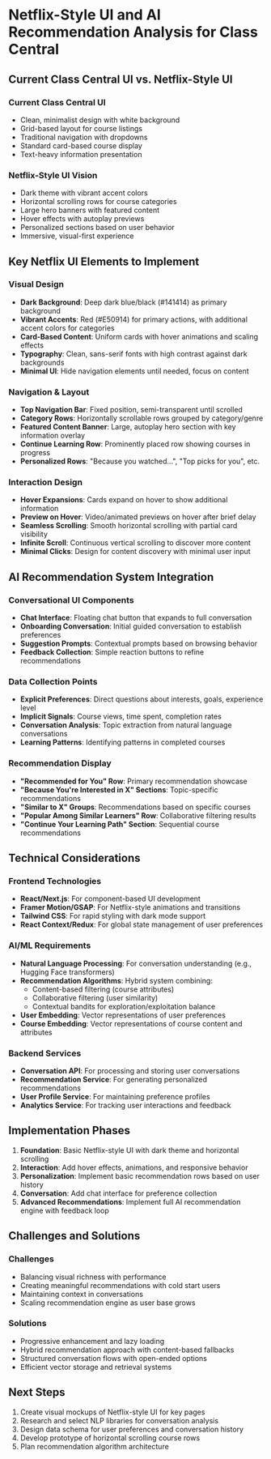 # Netflix-Style UI and AI Recommendation Analysis for Class Central

## Current Class Central UI vs. Netflix-Style UI

### Current Class Central UI
- Clean, minimalist design with white background
- Grid-based layout for course listings
- Traditional navigation with dropdowns
- Standard card-based course display
- Text-heavy information presentation

### Netflix-Style UI Vision
- Dark theme with vibrant accent colors
- Horizontal scrolling rows for course categories
- Large hero banners with featured content
- Hover effects with autoplay previews
- Personalized sections based on user behavior
- Immersive, visual-first experience

## Key Netflix UI Elements to Implement

### Visual Design
- **Dark Background**: Deep dark blue/black (#141414) as primary background
- **Vibrant Accents**: Red (#E50914) for primary actions, with additional accent colors for categories
- **Card-Based Content**: Uniform cards with hover animations and scaling effects
- **Typography**: Clean, sans-serif fonts with high contrast against dark backgrounds
- **Minimal UI**: Hide navigation elements until needed, focus on content

### Navigation & Layout
- **Top Navigation Bar**: Fixed position, semi-transparent until scrolled
- **Category Rows**: Horizontally scrollable rows grouped by category/genre
- **Featured Content Banner**: Large, autoplay hero section with key information overlay
- **Continue Learning Row**: Prominently placed row showing courses in progress
- **Personalized Rows**: "Because you watched...", "Top picks for you", etc.

### Interaction Design
- **Hover Expansions**: Cards expand on hover to show additional information
- **Preview on Hover**: Video/animated previews on hover after brief delay
- **Seamless Scrolling**: Smooth horizontal scrolling with partial card visibility
- **Infinite Scroll**: Continuous vertical scrolling to discover more content
- **Minimal Clicks**: Design for content discovery with minimal user input

## AI Recommendation System Integration

### Conversational UI Components
- **Chat Interface**: Floating chat button that expands to full conversation
- **Onboarding Conversation**: Initial guided conversation to establish preferences
- **Suggestion Prompts**: Contextual prompts based on browsing behavior
- **Feedback Collection**: Simple reaction buttons to refine recommendations

### Data Collection Points
- **Explicit Preferences**: Direct questions about interests, goals, experience level
- **Implicit Signals**: Course views, time spent, completion rates
- **Conversation Analysis**: Topic extraction from natural language conversations
- **Learning Patterns**: Identifying patterns in completed courses

### Recommendation Display
- **"Recommended for You" Row**: Primary recommendation showcase
- **"Because You're Interested in X" Sections**: Topic-specific recommendations
- **"Similar to X" Groups**: Recommendations based on specific courses
- **"Popular Among Similar Learners" Row**: Collaborative filtering results
- **"Continue Your Learning Path" Section**: Sequential course recommendations

## Technical Considerations

### Frontend Technologies
- **React/Next.js**: For component-based UI development
- **Framer Motion/GSAP**: For Netflix-style animations and transitions
- **Tailwind CSS**: For rapid styling with dark mode support
- **React Context/Redux**: For global state management of user preferences

### AI/ML Requirements
- **Natural Language Processing**: For conversation understanding (e.g., Hugging Face transformers)
- **Recommendation Algorithms**: Hybrid system combining:
  - Content-based filtering (course attributes)
  - Collaborative filtering (user similarity)
  - Contextual bandits for exploration/exploitation balance
- **User Embedding**: Vector representations of user preferences
- **Course Embedding**: Vector representations of course content and attributes

### Backend Services
- **Conversation API**: For processing and storing user conversations
- **Recommendation Service**: For generating personalized recommendations
- **User Profile Service**: For maintaining preference profiles
- **Analytics Service**: For tracking user interactions and feedback

## Implementation Phases

1. **Foundation**: Basic Netflix-style UI with dark theme and horizontal scrolling
2. **Interaction**: Add hover effects, animations, and responsive behavior
3. **Personalization**: Implement basic recommendation rows based on user history
4. **Conversation**: Add chat interface for preference collection
5. **Advanced Recommendations**: Implement full AI recommendation engine with feedback loop

## Challenges and Solutions

### Challenges
- Balancing visual richness with performance
- Creating meaningful recommendations with cold start users
- Maintaining context in conversations
- Scaling recommendation engine as user base grows

### Solutions
- Progressive enhancement and lazy loading
- Hybrid recommendation approach with content-based fallbacks
- Structured conversation flows with open-ended options
- Efficient vector storage and retrieval systems

## Next Steps
1. Create visual mockups of Netflix-style UI for key pages
2. Research and select NLP libraries for conversation analysis
3. Design data schema for user preferences and conversation history
4. Develop prototype of horizontal scrolling course rows
5. Plan recommendation algorithm architecture
